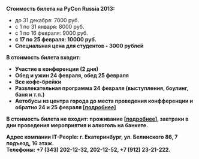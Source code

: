 **Стоимость билета на PyCon Russia 2013:**

* до 31 декабря: 7000 руб.
* с 1 по 31 января: 8000 руб.
* с 1 по 16 февраля: 9000 руб.
* <b>с 17 по 25 февраля: 10000 руб.<b>
* Специальная цена для студентов - 3000 рублей

**В стоимость билета входит:**

- Участие в конференции (2 дня)
- Обед и ужин 24 февраля, обед 25 февраля   
- Все кофе-брейки   
- Развлекательная программа 24 февраля (выступления, боулинг, баня и т.п.)
- Автобусы из центра города до места проведения конфференции и обратно 24 и 25 февраля [[подробнее](http://pycon.ru/participation/venue/)]

**В стоимость билета не входит:**  проживание [[подробнее](http://pycon.ru/participation/hotels/)], завтраки в дни проведения мероприятия и алкоголь на банкете. 




Адрес компании IT-People: г. Екатеринбург, ул. Белинского 86, 7 подъезд, 16 этаж.  
Телефоны: +7 (343) 202-12-32, 202-12-52, +7 (912) 23-21-222.
